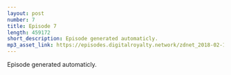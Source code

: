 ```yaml
---
layout: post
number: 7
title: Episode 7
length: 459172
short_description: Episode generated automaticly.
mp3_asset_link: https://episodes.digitalroyalty.network/zdnet_2018-02-18_02-17-54.mp3
---
```


Episode generated automaticly.
